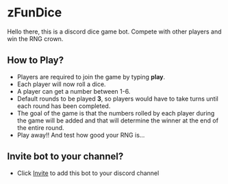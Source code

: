 # zFunDice
Hello there, this is a discord dice game bot. Compete with other players and win the RNG crown.

## How to Play?
 - Players are required to join the game by typing **play**.
 - Each player will now roll a dice.
 - A player can get a number between 1-6.
 - Default rounds to be played **3**, so players would have to take turns until each round has been completed.
 - The goal of the game is that the numbers rolled by each player during the game will be added and that will determine the winner at the end of the entire round.
 - Play away!! And test how good your RNG is...

## Invite bot to your channel?
 - Click [Invite](https://discord.com/api/oauth2/authorize?client_id=781801012557119529&permissions=0&scope=bot) to add this bot to your discord channel